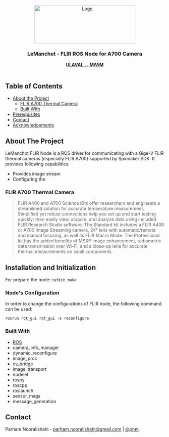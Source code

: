 <!-- PROJECT LOGO -->
<br />
<p align="center">
  <a href="https://github.com/parham/ros_flir_spinnaker">
    <img src="https://www.dsv.ulaval.ca/wp-content/uploads/2018/02/RTEmagicC_06867499dd.gif.gif" alt="Logo" width="320" height="120">
  </a>

  <h3 align="center">LeManchot - FLIR ROS Node for A700 Camera</h3>

  <p align="center">
    <a href="http://mivim.gel.ulaval.ca/?Lang=1"><strong>ULAVAL -- MiViM</strong></a>
    <br/>
    <br/>
  </p>
</p>


<!-- TABLE OF CONTENTS -->
## Table of Contents

* [About the Project](#about-the-project)
  * [FLIR A700 Thermal Camera](#flir-a700)
  * [Built With](#built-with)
* [Prerequisites](#prerequisites)
* [Contact](#contact)
* [Acknowledgements](#acknowledgements)

## About The Project

LeManchot FLIR Node is a ROS driver for communicating with a Gige-V FLIR thermal cameras (especially FLIR A700) supported by Spinnaker SDK.
It provides following capabilities:
* Provides image stream 
* Configuring the  

### FLIR A700 Thermal Camera

> FLIR A400 and A700 Science Kits offer researchers and engineers a streamlined solution for accurate temperature measurement. Simplified yet robust connections help you set up and start testing quickly; then easily view, acquire, and analyze data using included FLIR Research Studio software. The Standard kit includes a FLIR A400 or A700 Image Streaming camera, 24° lens with automatic/remote and manual focusing, as well as FLIR Macro Mode. The Professional kit has the added benefits of MSX® image enhancement, radiometric data transmission over Wi-Fi, and a close-up lens for accurate thermal measurements on small components.

## Installation and Initialization

For prepare the node:
``` catkin_make ```

### Node's Configuration

In order to change the configurations of FLIR node, the following command can be used:

``` 
rosrun rqt_gui rqt_gui -s reconfigure
```

### Built With
* [ROS](https://www.ros.org)
* camera_info_manager
* dynamic_reconfigure
* image_proc
* cv_bridge
* image_transport
* nodelet
* rospy
* roscpp
* roslaunch
* sensor_msgs
* message_generation

## Contact
Parham Nooralishahi - parham.nooralishahi@gmail.com | [@phm](https://www.linkedin.com/in/parham-nooralishahi/) <br/>




